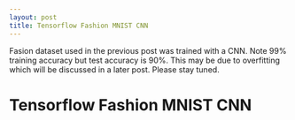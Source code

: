 ```yaml
---
layout: post
title: Tensorflow Fashion MNIST CNN
---
```

Fasion dataset used in the previous post was trained with a CNN. Note 99% training accuracy but test accuracy is 90%. This may be due to overfitting which will be discussed in a later post. Please stay tuned.

<div>
  <h1>Tensorflow Fashion MNIST CNN</h1>
    <script src="https://gist.github.com/hamuntech/4b30160e4f1c6772dcea064c2095470f.js"></script>
</div>
